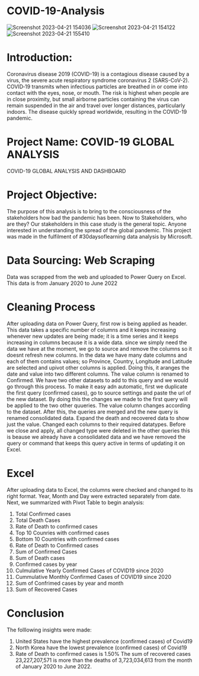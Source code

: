 # COVID-19-Analysis
![Screenshot 2023-04-21 154036](https://user-images.githubusercontent.com/115046602/233679926-ec78e018-659e-4164-8c5f-552eb4fb7e16.png)
![Screenshot 2023-04-21 154122](https://user-images.githubusercontent.com/115046602/233679457-00668e6d-ab8b-4499-98e9-8057520f5885.png)
![Screenshot 2023-04-21 155410](https://user-images.githubusercontent.com/115046602/233679504-eb1bbac4-3eb2-4ccc-bae1-ff59761a3cff.png)

# Introduction: 
Coronavirus disease 2019 (COVID-19) is a contagious disease caused by a virus, the severe acute respiratory syndrome coronavirus 2 (SARS-CoV-2). COVID‑19 transmits when infectious particles are breathed in or come into contact with the eyes, nose, or mouth. The risk is highest when people are in close proximity, but small airborne particles containing the virus can remain suspended in the air and travel over longer distances, particularly indoors. The disease quickly spread worldwide, resulting in the COVID-19 pandemic.

# Project Name: COVID-19 GLOBAL ANALYSIS
COVID-19 GLOBAL ANALYSIS AND DASHBOARD

# Project Objective:
The purpose of this analysis is to bring to the consciousness of the stakeholders how bad the pandemic has been. Now to Stakeholders, who are they? Our stakeholders in this case study is the general topic. Anyone interested in understanding the spread of the global pandemic. This project was made in the fulfilment of #30daysoflearning data analysis by Microsoft.

# Data Sourcing: Web Scraping
Data was scrapped from the web and uploaded to Power Query on Excel. This data is from January 2020 to June 2022

# Cleaning Process
After uploading data on Power Query, first row is being applied as header. This data takes a specific number of columns and it keeps increasing whenever new updates are being made; it is a time series and it keeps increasing in columns because it is a wide data. since we simply need the data we have at the moment, we go to source and remove the columns so it doesnt refresh new columns. 
In the data we have many date columns and each of them contains values; so Province, Country, Longitude and Latitude are selected and upivot other columns is applied. Doing this, it aranges the date and value into two different columns. The value column is renamed to Confirmed. We have two other datasets to add to this query and we would go through this process. 
To make it easy adn automatic, first we duplicate the first query (confirmed cases), go to source settings and paste the url of the new dataset. By doing this the changes we made to the first query will be applied to the two other quueries. 
The value column changes according to the dataset. After this, the queries are merged and the new query is renamed consolidated data. Expand the death and recovered data to show just the value. Changed each columns to their required datatypes.
Before we close and apply, all changed type were deleted in the other queries this is beause we already have a consolidated data and we have removed the query or command that keeps this query active in terms of updating it on Excel. 

# Excel
After uploading data to Excel, the columns were checked and changed to its right format. Year, Month and Day were extracted separately from date. Next, we summarized with Pivot Table to begin analysis:
1. Total Confirmed cases
2. Total Death Cases
3. Rate of Death to confirmed cases
4. Top 10 Counries with confirmed cases
5. Bottom 10 Countries with confirmed cases
6. Rate of Death to Confirmed cases
7. Sum of Confirmed Cases
8. Sum of Death cases
9. Confirmed cases by year
10. Culmulative Yearly Confirmed Cases of COVID19 since 2020
11. Cummulative Monthly Confirmed Cases of COVID19 since 2020
12. Sum of Confrimed cases by year and month
13. Sum of Recovered Cases

# Conclusion
The folllowing insights were made:
1. United States have the highest prevalence (confirmed cases) of Covid19
2. North Korea have the lowest prevalence (confirmed cases) of Covid19
3. Rate of Death to confirmed cases is 1.50%
The sum of recovered cases  23,227,207,571 is more than the deaths of  3,723,034,613 from the month of January 2020 to June 2022. 




